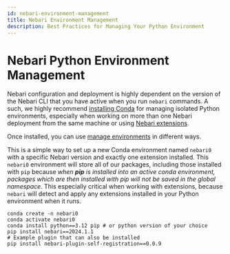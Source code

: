```yaml
---
id: nebari-environment-management
title: Nebari Environment Management
description: Best Practices for Managing Your Python Environment
---
```


# Nebari Python Environment Management

Nebari configuration and deployment is highly dependent on the version of the Nebari CLI that you have active when you run `nebari` commands. A such, we highly recommend [installing Conda](https://docs.anaconda.com/free/anaconda/install/) for managing isolated Python environments, especially when working on more than one Nebari deployment from the same machine or using [Nebari extensions][nebari-extension-system].

Once installed, you can use [manage environments](https://conda.io/projects/conda/en/latest/user-guide/tasks/manage-environments.html#managing-environments) in different ways.

This is a simple way to set up a new Conda environment named `nebari0` with a specific Nebari version and exactly one extension installed. This `nebari0` environment will store all of our packages, including those installed with `pip` because _when **pip** is installed into an active conda environment, packages which are then installed with pip will not be saved in the global namespace_. This especially critical when working with extensions, because `nebari` will detect and apply any extensions installed in your Python environment when it runs.

```
conda create -n nebari0
conda activate nebari0
conda install python==3.12 pip # or python version of your choice
pip install nebari==2024.1.1
# Example plugin that can also be installed
pip install nebari-plugin-self-registration==0.0.9
```

<!-- internal links -->

[nebari-extension-system]: /how-tos/nebari-extension-system.md
